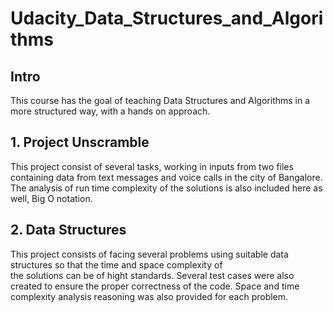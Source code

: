 # Udacity_Data_Structures_and_Algorithms

## Intro
This course has the goal of teaching Data Structures and Algorithms in a more structured way, with a hands on approach.

## 1. Project Unscramble
This project consist of several tasks, working in inputs from two files containing data from text messages and voice calls
in the city of Bangalore.    
The analysis of run time complexity of the solutions is also included here as well, Big O notation.

## 2. Data Structures
This project consists of facing several problems using suitable data structures so that the time and space complexity of  
the solutions can be of hight standards. Several test cases were also created to ensure the proper correctness of the code.
Space and time complexity analysis reasoning was also provided for each problem.
